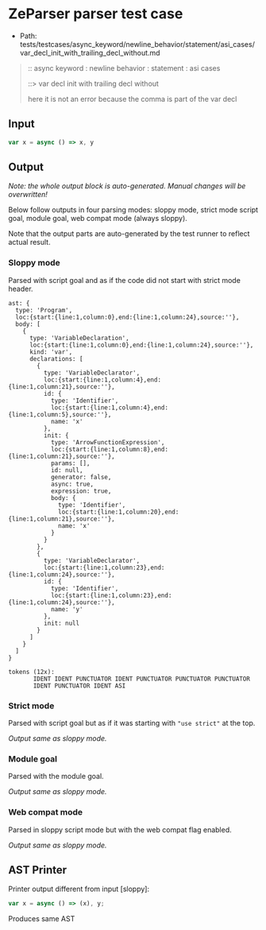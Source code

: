 # ZeParser parser test case

- Path: tests/testcases/async_keyword/newline_behavior/statement/asi_cases/var_decl_init_with_trailing_decl_without.md

> :: async keyword : newline behavior : statement : asi cases
>
> ::> var decl init with trailing decl without
>
> here it is not an error because the comma is part of the var decl

## Input

`````js
var x = async () => x, y
`````

## Output

_Note: the whole output block is auto-generated. Manual changes will be overwritten!_

Below follow outputs in four parsing modes: sloppy mode, strict mode script goal, module goal, web compat mode (always sloppy).

Note that the output parts are auto-generated by the test runner to reflect actual result.

### Sloppy mode

Parsed with script goal and as if the code did not start with strict mode header.

`````
ast: {
  type: 'Program',
  loc:{start:{line:1,column:0},end:{line:1,column:24},source:''},
  body: [
    {
      type: 'VariableDeclaration',
      loc:{start:{line:1,column:0},end:{line:1,column:24},source:''},
      kind: 'var',
      declarations: [
        {
          type: 'VariableDeclarator',
          loc:{start:{line:1,column:4},end:{line:1,column:21},source:''},
          id: {
            type: 'Identifier',
            loc:{start:{line:1,column:4},end:{line:1,column:5},source:''},
            name: 'x'
          },
          init: {
            type: 'ArrowFunctionExpression',
            loc:{start:{line:1,column:8},end:{line:1,column:21},source:''},
            params: [],
            id: null,
            generator: false,
            async: true,
            expression: true,
            body: {
              type: 'Identifier',
              loc:{start:{line:1,column:20},end:{line:1,column:21},source:''},
              name: 'x'
            }
          }
        },
        {
          type: 'VariableDeclarator',
          loc:{start:{line:1,column:23},end:{line:1,column:24},source:''},
          id: {
            type: 'Identifier',
            loc:{start:{line:1,column:23},end:{line:1,column:24},source:''},
            name: 'y'
          },
          init: null
        }
      ]
    }
  ]
}

tokens (12x):
       IDENT IDENT PUNCTUATOR IDENT PUNCTUATOR PUNCTUATOR PUNCTUATOR
       IDENT PUNCTUATOR IDENT ASI
`````

### Strict mode

Parsed with script goal but as if it was starting with `"use strict"` at the top.

_Output same as sloppy mode._

### Module goal

Parsed with the module goal.

_Output same as sloppy mode._

### Web compat mode

Parsed in sloppy script mode but with the web compat flag enabled.

_Output same as sloppy mode._

## AST Printer

Printer output different from input [sloppy]:

````js
var x = async () => (x), y;
````

Produces same AST
